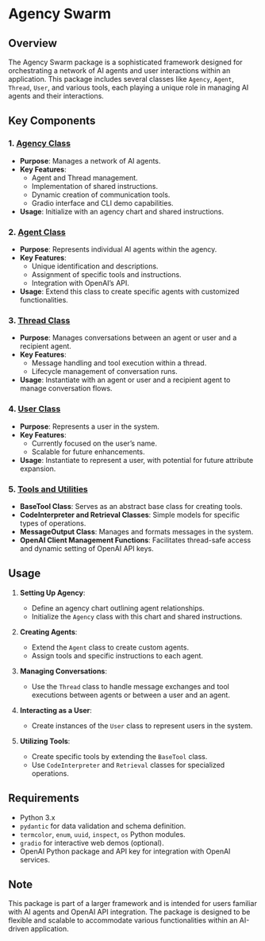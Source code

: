 # Agency Swarm

## Overview

The Agency Swarm package is a sophisticated framework designed for orchestrating a network of AI agents and user interactions within an application. This package includes several classes like `Agency`, `Agent`, `Thread`, `User`, and various tools, each playing a unique role in managing AI agents and their interactions.

## Key Components

### 1. [Agency Class](agency/README.md)
- **Purpose**: Manages a network of AI agents.
- **Key Features**:
  - Agent and Thread management.
  - Implementation of shared instructions.
  - Dynamic creation of communication tools.
  - Gradio interface and CLI demo capabilities.
- **Usage**: Initialize with an agency chart and shared instructions.

### 2. [Agent Class](agent/README.md)
- **Purpose**: Represents individual AI agents within the agency.
- **Key Features**:
  - Unique identification and descriptions.
  - Assignment of specific tools and instructions.
  - Integration with OpenAI’s API.
- **Usage**: Extend this class to create specific agents with customized functionalities.

### 3. [Thread Class](thread/README.md)
- **Purpose**: Manages conversations between an agent or user and a recipient agent.
- **Key Features**:
  - Message handling and tool execution within a thread.
  - Lifecycle management of conversation runs.
- **Usage**: Instantiate with an agent or user and a recipient agent to manage conversation flows.

### 4. [User Class](user/README.md)
- **Purpose**: Represents a user in the system.
- **Key Features**:
  - Currently focused on the user’s name.
  - Scalable for future enhancements.
- **Usage**: Instantiate to represent a user, with potential for future attribute expansion.

### 5. [Tools and Utilities](utils/README.md)
- **BaseTool Class**: Serves as an abstract base class for creating tools.
- **CodeInterpreter and Retrieval Classes**: Simple models for specific types of operations.
- **MessageOutput Class**: Manages and formats messages in the system.
- **OpenAI Client Management Functions**: Facilitates thread-safe access and dynamic setting of OpenAI API keys.

## Usage

1. **Setting Up Agency**:
   - Define an agency chart outlining agent relationships.
   - Initialize the `Agency` class with this chart and shared instructions.

2. **Creating Agents**:
   - Extend the `Agent` class to create custom agents.
   - Assign tools and specific instructions to each agent.

3. **Managing Conversations**:
   - Use the `Thread` class to handle message exchanges and tool executions between agents or between a user and an agent.

4. **Interacting as a User**:
   - Create instances of the `User` class to represent users in the system.

5. **Utilizing Tools**:
   - Create specific tools by extending the `BaseTool` class.
   - Use `CodeInterpreter` and `Retrieval` classes for specialized operations.

## Requirements

- Python 3.x
- `pydantic` for data validation and schema definition.
- `termcolor`, `enum`, `uuid`, `inspect`, `os` Python modules.
- `gradio` for interactive web demos (optional).
- OpenAI Python package and API key for integration with OpenAI services.

## Note

This package is part of a larger framework and is intended for users familiar with AI agents and OpenAI API integration. The package is designed to be flexible and scalable to accommodate various functionalities within an AI-driven application.

